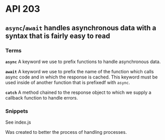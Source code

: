 # API 203

## `async`/`await` handles asynchronous data with a syntax that is fairly easy to read

### Terms

**`async`**
A keyword we use to prefix functions to handle asynchronous data.

**`await`**
A keyword we use to prefix the name of the function which calls async code and in which the response is cached. This keyword must be used inside of another function that is prefixedf with `async`.

**`catch`**
A method chained to the response object to which we supply a callback function to handle errors.

### Snippets

See index.js

Was created to better the process of handling processes.
